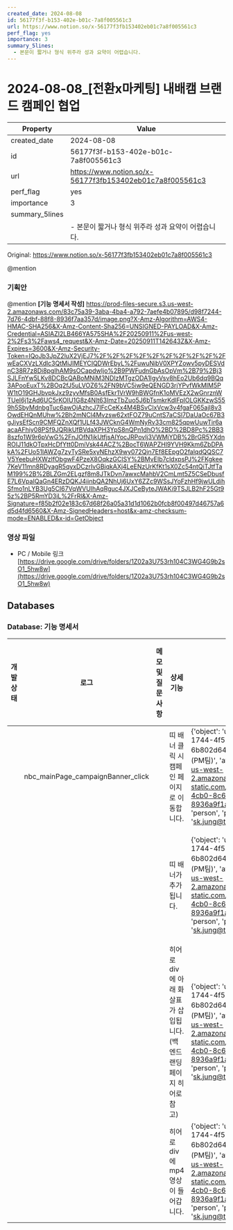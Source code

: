 ```yaml
---
created_date: 2024-08-08
id: 56177f3f-b153-402e-b01c-7a8f005561c3
url: https://www.notion.so/x-56177f3fb153402eb01c7a8f005561c3
perf_flag: yes
importance: 3
summary_5lines:
  - 본문이 짧거나 형식 위주라 성과 요약이 어렵습니다.
---
```


# 2024-08-08_[전환x마케팅] 내배캠 브랜드 캠페인 협업

| Property | Value |
| --- | --- |
| created_date | 2024-08-08 |
| id | 56177f3f-b153-402e-b01c-7a8f005561c3 |
| url | https://www.notion.so/x-56177f3fb153402eb01c7a8f005561c3 |
| perf_flag | yes |
| importance | 3 |
| summary_5lines | |
|  | - 본문이 짧거나 형식 위주라 성과 요약이 어렵습니다. |

Original: https://www.notion.so/x-56177f3fb153402eb01c7a8f005561c3

@mention 

### 기획안
@mention 
**[기능 명세서 작성]**
https://prod-files-secure.s3.us-west-2.amazonaws.com/83c75a39-3aba-4ba4-a792-7aefe4b07895/d98f7244-7d76-4dbf-88f8-8936f7aa357d/image.png?X-Amz-Algorithm=AWS4-HMAC-SHA256&X-Amz-Content-Sha256=UNSIGNED-PAYLOAD&X-Amz-Credential=ASIAZI2LB466YA575SHA%2F20250911%2Fus-west-2%2Fs3%2Faws4_request&X-Amz-Date=20250911T142643Z&X-Amz-Expires=3600&X-Amz-Security-Token=IQoJb3JpZ2luX2VjEJ7%2F%2F%2F%2F%2F%2F%2F%2F%2F%2FwEaCXVzLXdlc3QtMiJIMEYCIQDWrEbyL%2FuwuNibV0XPYZowv5pyDESVdnC38R7z8Di8pgIhAM9sOCapdwIjo%2B9PWFudnGbAsOpVm%2B79%2Bj3SJLFnYw5LKv8DCBcQABoMNjM3NDIzMTgzODA1IgyVsv8hEo2Ub6dq9BQq3APooEuxT%2BOq2fJ5uLVOZ6%2FN9bVC5iw9eQENGD3rjYPvfWkMIM5PW1tO19GHJbvpkJxz9zyvMfsB0AsfEkr1VrW9hBWGfnK1oMVEzX2wGnrznWTUeI6j1zAd6UC5rKOIU1G8z4Nlt63ImzTbZuo5J6bTsmkrKdlFpIOLGKKzwS559h5SbyMdnbgTuc6awOjAzhcJ7IFcCeKx4M4BSvClxVcw3v4fgaF065ajI8v3OwdEHQnMUhw%2Bh2mNCl4Mvzsw62xtFOZ79uCntS7aCSl7DaUaOc67B3gJiysEfScn9CMFQZnXQf1ULf43JWCknG4WmNyRv33cm825qpwUuwTir6aacaAFhiy08PSf9JQRikUfBVdaXPH3YpS8nQPn1dhO%2BD%2BD8Pc%2BB38szfo1W9r6pVwG%2FnJOfN1jkUtfjsAlYocJRPovlj3VWMjYDB%2BrGR5YXdnROIJ11dkOTpxHcDfYtt0DmiVsk44ACZ%2BocT6WAPZHl9YVH9Kkm6ZbDPAkA%2FUo51lAWZg7zyTySRe5xyNEhzX9wy072Qjn7Ef8EEpgO2falqdQQSC7V5YeebuHXWzlfObgwF4PzeX8OqkzGClSY%2BMvEIb7cldxpsPJ%2FKgkee7KeV11mn8RDyagR5qyxDCzrIvGBjqkAXj4LeENzUrKfKt1sX0Zc54ntQiTJtfTaM199%2B%2BLZGm2ELgzf8m8JTkDvn7awxcMahbV2CmLmt5Z5CSeDbusfE7L6VpaIQaGn4ERzDQKJ4iinbQA2NhUj6UxY6ZZc9WSsJYoFzhHf9jwULdihSfmo1nLYB3Ug5CI67VqWVUIhAqRguc4JXJCeByteJWAKi9TSJLB2hF25Gt95z%2BP5RmYD3iL%2FrRl&X-Amz-Signature=f85b2f02e183c67d68f26a05a31d1d1062b0fcb8f00497d46757a6d5d4fd6560&X-Amz-SignedHeaders=host&x-amz-checksum-mode=ENABLED&x-id=GetObject

### 영상 파일
- PC / Mobile 링크
  [https://drive.google.com/drive/folders/1Z02a3U753rh104C3WG4G9b2sO1_5hw8w](https://drive.google.com/drive/folders/1Z02a3U753rh104C3WG4G9b2sO1_5hw8w)

## Databases

### Database: 기능 명세서 

| 개발 상태 | 로그  | 메모 및 질문 사항 | 상세 기능 | 생성자 | 예상 개발 소요 시간 | 주 기능 | 중요도 | 페이지 이름 | notion_url |
| --- | --- | --- | --- | --- | --- | --- | --- | --- | --- |
|  | nbc_mainPage_campaignBanner_click |  | 띠 배너 클릭 시 캠페인 페이지로 이동합니다. | {'object': 'user', 'id': '4fa10c04-1744-4f52-8087-6b802d644894', 'name': '정성경(PM팀)', 'avatar_url': 'https://s3-us-west-2.amazonaws.com/public.notion-static.com/734a2655-8700-4cb0-8c6a-8936a9f1ac1d/_.jpeg', 'type': 'person', 'person': {'email': 'sk.jung@teamsparta.co'}} |  |  |  |  | https://www.notion.so/be55783315bc4587a5fa2acb44e8db9f |
|  |  |  | 띠 배너가 추가 됩니다. | {'object': 'user', 'id': '4fa10c04-1744-4f52-8087-6b802d644894', 'name': '정성경(PM팀)', 'avatar_url': 'https://s3-us-west-2.amazonaws.com/public.notion-static.com/734a2655-8700-4cb0-8c6a-8936a9f1ac1d/_.jpeg', 'type': 'person', 'person': {'email': 'sk.jung@teamsparta.co'}} | 0.5 | 히어로 div 하단 띠 배너 삽입 |  |  | https://www.notion.so/8a5e5576b0ab405f8a28740ccd52a79d |
|  |  |  | 히어로 div에 아래 화살표가 삽입됩니다.(백엔드 랜딩페이지 히어로 참고) | {'object': 'user', 'id': '4fa10c04-1744-4f52-8087-6b802d644894', 'name': '정성경(PM팀)', 'avatar_url': 'https://s3-us-west-2.amazonaws.com/public.notion-static.com/734a2655-8700-4cb0-8c6a-8936a9f1ac1d/_.jpeg', 'type': 'person', 'person': {'email': 'sk.jung@teamsparta.co'}} |  |  |  |  | https://www.notion.so/div-f9f3dc27407245d0a778915ff5c98f85 |
|  |  |  | 히어로 div에 mp4 영상이 들어갑니다. | {'object': 'user', 'id': '4fa10c04-1744-4f52-8087-6b802d644894', 'name': '정성경(PM팀)', 'avatar_url': 'https://s3-us-west-2.amazonaws.com/public.notion-static.com/734a2655-8700-4cb0-8c6a-8936a9f1ac1d/_.jpeg', 'type': 'person', 'person': {'email': 'sk.jung@teamsparta.co'}} | 0.5 | 히어로 div 영상 삽입 |  | 허브 | https://www.notion.so/div-mp4-9b668e99225c4502a6da0622e9d02083 |

